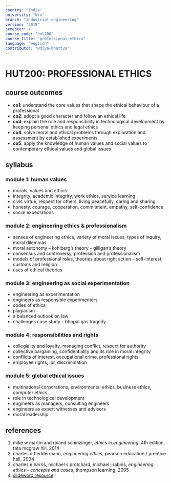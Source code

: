 ```yaml
---
country: "india"
university: "ktu"
branch: "industrial-engineering"
version: "2019"
semester: 4
course_code: "hut200"
course_title: "professional-ethics"
language: "english"
contributor: "@diya-bhatt29"
---
```


# HUT200: PROFESSIONAL ETHICS

## course outcomes

- **co1**: understand the core values that shape the ethical behaviour of a professional  
- **co2**: adopt a good character and follow an ethical life  
- **co3**: explain the role and responsibility in technological development by keeping personal ethics and legal ethics  
- **co4**: solve moral and ethical problems through exploration and assessment by established experiments  
- **co5**: apply the knowledge of human values and social values to contemporary ethical values and global issues  

## syllabus

### module 1: human values

- morals, values and ethics  
- integrity, academic integrity, work ethics, service learning  
- civic virtue, respect for others, living peacefully, caring and sharing  
- honesty, courage, cooperation, commitment, empathy, self-confidence  
- social expectations  

### module 2: engineering ethics & professionalism

- senses of engineering ethics, variety of moral issues, types of inquiry, moral dilemmas  
- moral autonomy – kohlberg’s theory – gilligan’s theory  
- consensus and controversy, profession and professionalism  
- models of professional roles, theories about right action – self-interest, customs and religion  
- uses of ethical theories  

### module 3: engineering as social experimentation

- engineering as experimentation  
- engineers as responsible experimenters  
- codes of ethics  
- plagiarism  
- a balanced outlook on law  
- challenges case study – bhopal gas tragedy  

### module 4: responsibilities and rights

- collegiality and loyalty, managing conflict, respect for authority  
- collective bargaining, confidentiality and its role in moral integrity  
- conflicts of interest, occupational crime, professional rights  
- employee rights, ipr, discrimination  

### module 5: global ethical issues

- multinational corporations, environmental ethics, business ethics, computer ethics  
- role in technological development  
- engineers as managers, consulting engineers  
- engineers as expert witnesses and advisors  
- moral leadership  

## references

1. mike w martin and roland schinzinger, *ethics in engineering*, 4th edition, tata mcgraw hill, 2014  
2. charles d fleddermann, *engineering ethics*, pearson education / prentice hall, 2004  
3. charles e harris, michael s protchard, michael j rabins, *engineering ethics - concepts and cases*, thompson learning, 2005  
4. [slideword resource](http://www.slideword.org/slidestag.aspx/human-values-and-Professional-ethics)  

